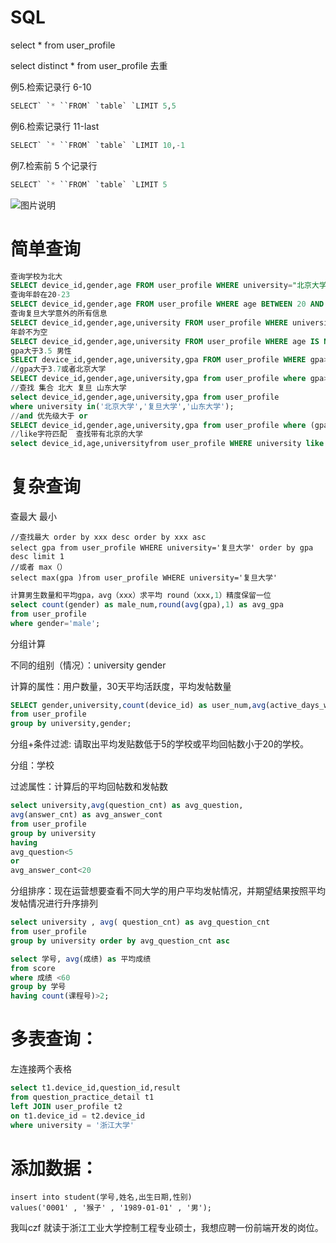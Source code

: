 



# SQL

select * from user_profile

select distinct * from user_profile 去重

例5.检索记录行 6-10

```sql
SELECT` `* ``FROM` `table` `LIMIT 5,5
```

例6.检索记录行 11-last

```sql
SELECT` `* ``FROM` `table` `LIMIT 10,-1
```

例7.检索前 5 个记录行

```sql
SELECT` `* ``FROM` `table` `LIMIT 5
```

![图片说明](https://uploadfiles.nowcoder.com/images/20210928/170531835_1632759782879/3211A9C2DBBEC176C7BFA1F02F91FB8B)

# 简单查询

```SQL
查询学校为北大
SELECT device_id,gender,age FROM user_profile WHERE university="北京大学"
查询年龄在20-23
SELECT device_id,gender,age FROM user_profile WHERE age BETWEEN 20 AND 23
查询复旦大学意外的所有信息
SELECT device_id,gender,age,university FROM user_profile WHERE university!="复旦大学"
年龄不为空
SELECT device_id,gender,age,university FROM user_profile WHERE age IS NOT NULL
gpa大于3.5 男性
SELECT device_id,gender,age,university,gpa FROM user_profile WHERE gpa>3.5 AND gender="male"
//gpa大于3.7或者北京大学
SELECT device_id,gender,age,university,gpa from user_profile where gpa>3.7 or university='北京大学'
//查找 集合 北大 复旦 山东大学
select device_id,gender,age,university,gpa from user_profile
where university in('北京大学','复旦大学','山东大学');
//and 优先级大于 or
SELECT device_id,gender,age,university,gpa from user_profile where (gpa>3.5 and university="山东大学") or (gpa>3.8 and university='复旦大学')
//like字符匹配  查找带有北京的大学
select device_id,age,universityfrom user_profile WHERE university like '%北京%' 
```

# 复杂查询

查最大 最小

```
//查找最大 order by xxx desc order by xxx asc 
select gpa from user_profile WHERE university='复旦大学' order by gpa desc limit 1
//或者 max（）
select max(gpa )from user_profile WHERE university='复旦大学'
```



```SQL
计算男生数量和平均gpa，avg（xxx）求平均 round（xxx,1）精度保留一位
select count(gender) as male_num,round(avg(gpa),1) as avg_gpa
from user_profile
where gender='male';
```

分组计算

不同的组别（情况）：university gender

计算的属性：用户数量，30天平均活跃度，平均发帖数量

```sql
SELECT gender,university,count(device_id) as user_num,avg(active_days_within_30),avg(question_cnt)
from user_profile
group by university,gender;
```

分组+条件过滤:   请取出平均发贴数低于5的学校或平均回帖数小于20的学校。

分组：学校

过滤属性：计算后的平均回帖数和发帖数

```sql
select university,avg(question_cnt) as avg_question,
avg(answer_cnt) as avg_answer_cont
from user_profile
group by university
having
avg_question<5
or
avg_answer_cont<20
```

分组排序：现在运营想要查看不同大学的用户平均发帖情况，并期望结果按照平均发帖情况进行升序排列

```sql
select university , avg( question_cnt) as avg_question_cnt
from user_profile
group by university order by avg_question_cnt asc
```





```SQL
select 学号, avg(成绩) as 平均成绩
from score
where 成绩 <60
group by 学号
having count(课程号)>2;
```



# 多表查询：

左连接两个表格

```sql
select t1.device_id,question_id,result
from question_practice_detail t1
left JOIN user_profile t2
on t1.device_id = t2.device_id
where university = '浙江大学'
```



# 添加数据：

```mysql
insert into student(学号,姓名,出生日期,性别) 
values('0001' , '猴子' , '1989-01-01' , '男');
```

我叫czf 就读于浙江工业大学控制工程专业硕士，我想应聘一份前端开发的岗位。

